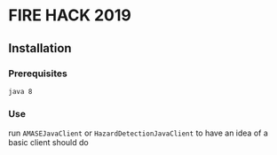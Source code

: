 # FIRE HACK 2019 


## Installation
### Prerequisites
```
java 8
```



### Use
run ```AMASEJavaClient``` or ```HazardDetectionJavaClient``` to have an idea of a basic client should do